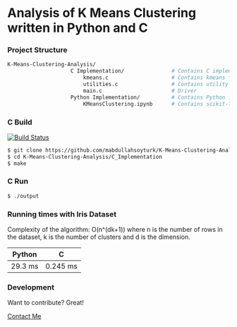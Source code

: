# Analysis of K Means Clustering written in Python and C

### Project Structure

```bash
K-Means-Clustering-Analysis/        
                    C Implementation/               # Contains C implementation.
                        kmeans.c                    # Contains kmeans functions.
                        utilities.c                 # Contains utility functions.
                        main.c                      # Driver
                    Python Implementation/          # Contains Python implementation.
                        KMeansClustering.ipynb      # Contains scikit-learn implementation. 
```

### C Build

[![Build Status](https://travis-ci.com/mabdullahsoyturk/K-Means-Clustering-Analysis.svg?branch=master)](https://travis-ci.com/mabdullahsoyturk/K-Means-Clustering-Analysis)

```sh
$ git clone https://github.com/mabdullahsoyturk/K-Means-Clustering-Analysis.git
$ cd K-Means-Clustering-Analysis/C_Implementation
$ make
```

### C Run
```sh
$ ./output
```

### Running times with Iris Dataset

Complexity of the algorithm: O(n^(dk+1)) where n is the number of rows in the dataset, k is the number of clusters and d is the dimension.

| Python | C |
| ------ | ------ |
| 29.3 ms | 0.245 ms |

### Development

Want to contribute? Great!

[Contact Me](http://muhammetsoyturk.com/)
